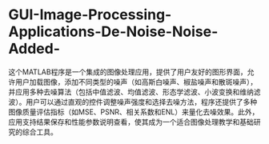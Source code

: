 # GUI-Image-Processing-Applications-De-Noise-Noise-Added-
这个MATLAB程序是一个集成的图像处理应用，提供了用户友好的图形界面，允许用户加载图像，添加不同类型的噪声（如高斯白噪声、椒盐噪声和散斑噪声），并应用多种去噪算法（包括中值滤波、均值滤波、形态学滤波、小波变换和维纳滤波）。用户可以通过直观的控件调整噪声强度和选择去噪方法，程序还提供了多种图像质量评估指标（如MSE、PSNR、相关系数和ENL）来量化去噪效果。此外，应用支持结果保存和性能参数说明查看，使其成为一个适合图像处理教学和基础研究的综合工具。
